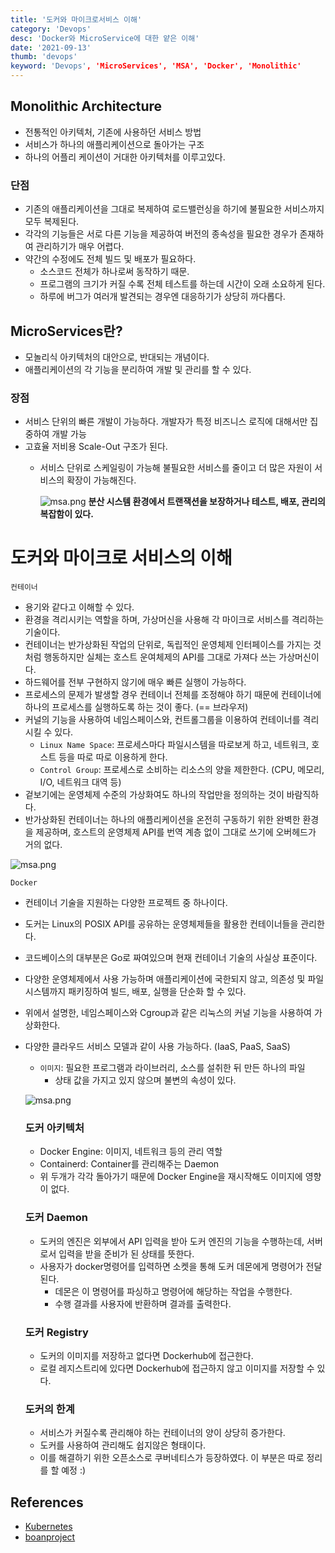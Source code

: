 ```yaml
---
title: '도커와 마이크로서비스 이해'
category: 'Devops'
desc: 'Docker와 MicroService에 대한 얕은 이해'
date: '2021-09-13'
thumb: 'devops'
keyword: 'Devops', 'MicroServices', 'MSA', 'Docker', 'Monolithic'
---
```


## Monolithic Architecture
- 전통적인 아키텍처, 기존에 사용하던 서비스 방법
- 서비스가 하나의 애플리케이션으로 돌아가는 구조
- 하나의 어플리 케이션이 거대한 아키텍처를 이루고있다.
### 단점
- 기존의 애플리케이션을 그대로 복제하여 로드밸런싱을 하기에 불필요한 서비스까지 모두 복제된다.
- 각각의 기능들은 서로 다른 기능을 제공하여 버전의 종속성을 필요한 경우가 존재하여 관리하기가 매우 어렵다.
- 약간의 수정에도 전체 빌드 및 배포가 필요하다.
  - 소스코드 전체가 하나로써 동작하기 때문.
  - 프로그램의 크기가 커질 수록 전체 테스트를 하는데 시간이 오래 소요하게 된다.
  - 하루에 버그가 여러개 발견되는 경우엔 대응하기가 상당히 까다롭다.

## MicroServices란?
- 모놀리식 아키텍처의 대안으로, 반대되는 개념이다.
- 애플리케이션의 각 기능을 분리하여 개발 및 관리를 할 수 있다.
### 장점
- 서비스 단위의 빠른 개발이 가능하다. 개발자가 특정 비즈니스 로직에 대해서만 집중하여 개발 가능
- 고효율 저비용 Scale-Out 구조가 된다.
  - 서비스 단위로 스케일링이 가능해 불필요한 서비스를 줄이고 더 많은 자원이 서비스의 확장이 가능해진다.

    ![msa.png](https://raw.githubusercontent.com/woolarinet/blog_content/main/images/Devops/msa_docker/1.png)
**분산 시스템 환경에서 트랜잭션을 보장하거나 테스트, 배포, 관리의 복잡함이 있다.**

# 도커와 마이크로 서비스의 이해
`컨테이너`
  - 용기와 같다고 이해할 수 있다.
  - 환경을 격리시키는 역할을 하며, 가상머신을 사용해 각 마이크로 서비스를 격리하는 기술이다.
  - 컨테이너는 반가상화된 작업의 단위로, 독립적인 운영체제 인터페이스를 가지는 것처럼 행동하지만 실체는 호스트 운여체제의 API를 그대로 가져다 쓰는 가상머신이다.
  - 하드웨어를 전부 구현하지 않기에 매우 빠른 실행이 가능하다.
  - 프로세스의 문제가 발생할 경우 컨테이너 전체를 조정해야 하기 때문에 컨테이너에 하나의 프로세스를 실행하도록 하는 것이 좋다. (== 브라우저)
  - 커널의 기능을 사용하여 네임스페이스와, 컨트롤그룹을 이용하여 컨테이너를 격리시킬 수 있다.
    - `Linux Name Space`: 프로세스마다 파일시스템을 따로보게 하고, 네트워크, 호스트 등을 따로 따로 이용하게 한다.
    - `Control Group`: 프로세스로 소비하는 리소스의 양을 제한한다. (CPU, 메모리, I/O, 네트워크 대역 등)
  - 겉보기에는 운영체제 수준의 가상화여도 하나의 작업만을 정의하는 것이 바람직하다.
  - 반가상화된 컨테이너는 하나의 애플리케이션을 온전히 구동하기 위한 완벽한 환경을 제공하며, 호스트의 운영체제 API를 번역 계층 없이 그대로 쓰기에 오버헤드가 거의 없다.

  ![msa.png](https://raw.githubusercontent.com/woolarinet/blog_content/main/images/Devops/msa_docker/2.png)

`Docker`
  - 컨테이너 기술을 지원하는 다양한 프로젝트 중 하나이다.
  - 도커는 Linux의 POSIX API를 공유하는 운영체제들을 활용한 컨테이너들을 관리한다.
  - 코드베이스의 대부분은 Go로 짜여있으며 현재 컨테이너 기술의 사실상 표준이다.
  - 다양한 운영체제에서 사용 가능하며 애플리케이션에 국한되지 않고, 의존성 및 파일 시스템까지 패키징하여 빌드, 배포, 실행을 단순화 할 수 있다.
  - 위에서 설명한, 네임스페이스와 Cgroup과 같은 리눅스의 커널 기능을 사용하여 가상화한다.
  - 다양한 클라우드 서비스 모델과 같이 사용 가능하다. (IaaS, PaaS, SaaS)
    - `이미지`: 필요한 프로그램과 라이브러리, 소스를 설취한 뒤 만든 하나의 파일
      - 상태 값을 가지고 있지 않으며 불변의 속성이 있다.

    ![msa.png](https://raw.githubusercontent.com/woolarinet/blog_content/main/images/Devops/msa_docker/3.png)

    ### 도커 아키텍처
    - Docker Engine: 이미지, 네트워크 등의 관리 역할
    - Containerd: Container를 관리해주는 Daemon
    - 위 두개가 각각 돌아가기 때문에 Docker Engine을 재시작해도 이미지에 영향이 없다.

    ### 도커 Daemon
    - 도커의 엔진은 외부에서 API 입력을 받아 도커 엔진의 기능을 수행하는데, 서버로서 입력을 받을 준비가 된 상태를 뜻한다.
    - 사용자가 docker명령어를 입력하면 소켓을 통해 도커 데몬에게 명령어가 전달된다.
      - 데몬은 이 명령어를 파싱하고 명령어에 해당하는 작업을 수행한다.
      - 수행 결과를 사용자에 반환하며 결과를 출력한다.
    ### 도커 Registry
    - 도커의 이미지를 저장하고 없다면 Dockerhub에 접근한다.
    - 로컬 레지스트리에 있다면 Dockerhub에 접근하지 않고 이미지를 저장할 수 있다.
    ### 도커의 한계
    - 서비스가 커질수록 관리해야 하는 컨테이너의 양이 상당히 증가한다.
    - 도커를 사용하여 관리해도 쉽지않은 형태이다.
    - 이를 해결하기 위한 오픈소스로 쿠버네티스가 등장하였다. 이 부분은 따로 정리를 할 예정 :)

## References
- [Kubernetes]
- [boanproject]

[Kubernetes]: https://Kubernetes.io/docs/concepts/overview/what-is-Kubernetes/

[boanproject]: https://www.boanproject.com